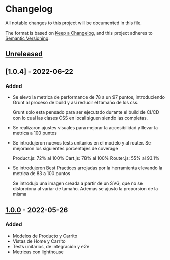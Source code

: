 # Changelog

All notable changes to this project will be documented in this file.

The format is based on [Keep a Changelog](https://keepachangelog.com/en/1.0.0/),
and this project adheres to [Semantic Versioning](https://semver.org/spec/v2.0.0.html).

## [Unreleased]

## [1.0.4] - 2022-06-22

### Added

-   Se elevo la metrica de performance de 78 a un 97 puntos, introduciendo Grunt al proceso de build y asi reducir el tamaño de los css.

    Grunt solo esta pensado para ser ejecutado durante el build de CI/CD
    con lo cual las clases CSS en local siguen siendo las completas.

-   Se realizaron ajustes visuales para mejorar la accesibilidad y llevar la metrica a 100 puntos

-   Se introdujeron nuevos tests unitarios en el modelo y al router. Se mejoraron los siguientes porcentajes de coverage

    Product.js: 72% al 100% 
    Cart.js: 78% al 100%
    Router.js: 55% al 93.1%

-   Se introdujeron Best Practices arrojadas por la herramienta elevando la metrica de 83 a 100 puntos

    Se introdujo una imagen creada a partir de un SVG, que no se distorciona al variar de tamaño.
    Ademas se ajusto la proporsion de la misma

## [1.0.0] - 2022-05-26

### Added

-   Modelos de Producto y Carrito
-   Vistas de Home y Carrito
-   Tests unitarios, de integración y e2e
-   Metricas con lighthouse

[unreleased]: https://github.com/frlp-utn-ingsoft/shopp/compare/v1.0.0...HEAD
[1.0.0]: https://github.com/frlp-utn-ingsoft/shopp/releases/tag/v1.0.0
